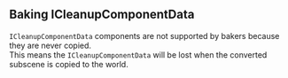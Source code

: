 ## Baking ICleanupComponentData
`ICleanupComponentData` components are not supported by bakers because they are never copied.  
This means the `ICleanupComponentData` will be lost when the converted subscene is copied to the world.
